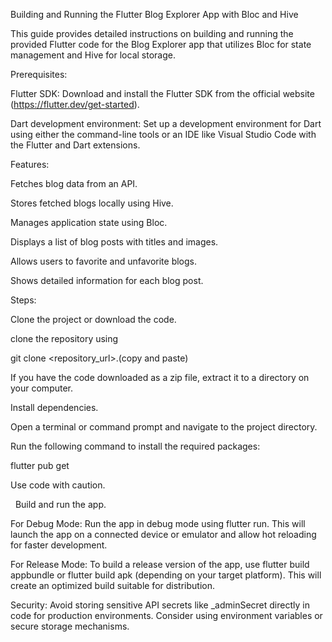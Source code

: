 Building and Running the Flutter Blog Explorer App with Bloc and Hive

This guide provides detailed instructions on building and running the provided Flutter code for the Blog Explorer app that utilizes Bloc for state management and Hive for local storage.

Prerequisites:

Flutter SDK: Download and install the Flutter SDK from the official website (https://flutter.dev/get-started).

Dart development environment: Set up a development environment for Dart using either the command-line tools or an IDE like Visual Studio Code with the Flutter and Dart extensions.

Features:

Fetches blog data from an API.

Stores fetched blogs locally using Hive.

Manages application state using Bloc.

Displays a list of blog posts with titles and images.

Allows users to favorite and unfavorite blogs.

Shows detailed information for each blog post.


Steps:

Clone the project or download the code.

clone the repository using

git clone <repository_url>.(copy and paste)

If you have the code downloaded as a zip file, extract it to a directory on your computer.

Install dependencies.

Open a terminal or command prompt and navigate to the project directory.

Run the following command to install the required packages:


flutter pub get

Use code with caution.

  
Build and run the app.

For Debug Mode: Run the app in debug mode using flutter run. This will launch the app on a connected device or emulator and allow hot reloading for faster development.

For Release Mode: To build a release version of the app, use flutter build appbundle or flutter build apk (depending on your target platform). This will create an optimized build suitable for distribution.


Security: Avoid storing sensitive API secrets like _adminSecret directly in code for production environments. Consider using environment variables or secure storage mechanisms.




